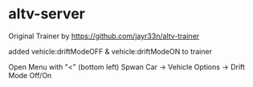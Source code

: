 # altv-server

Original Trainer by https://github.com/jayr33n/altv-trainer

added vehicle:driftModeOFF & vehicle:driftModeON to trainer

Open Menu with "<" (bottom left)
Spwan Car -> Vehicle Options -> Drift Mode Off/On
